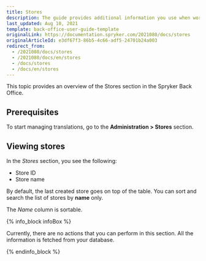 ```yaml
---
title: Stores
description: The guide provides additional information you use when working with stores in the Back Office.
last_updated: Aug 10, 2021
template: back-office-user-guide-template
originalLink: https://documentation.spryker.com/2021080/docs/stores
originalArticleId: e3df67f3-86b5-4c66-adf5-24701b24a003
redirect_from:
  - /2021080/docs/stores
  - /2021080/docs/en/stores
  - /docs/stores
  - /docs/en/stores
---
```


This topic provides an overview of the Stores section in the Spryker Back Office.

## Prerequisites

To start managing translations, go to the **Administration&nbsp;<span aria-label="and then">></span> Stores** section.

## Viewing stores

In the *Stores* section, you see the following:
* Store ID
* Store name

By default, the last created store goes on top of the table. You can sort and search the list of stores by **name** only.

The *Name* column is sortable.

{% info_block infoBox %}

Currently, there are no actions that you can perform in this section. All the information is fetched from your database.

{% endinfo_block %}
